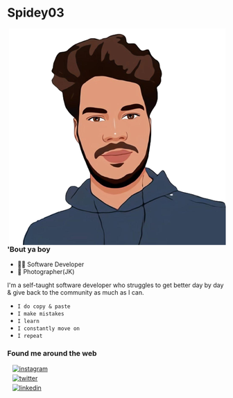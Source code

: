 # Spidey03

<img alt="profile picture" align="right" height="500px" src="images\spidey03.png"/>

### 'Bout ya boy

- :man_technologist: Software Developer
- 📸 Photographer(JK)

I'm a self-taught software developer who struggles to get better
day by day & give back to the community as much as I can.

- `I do copy & paste`
- `I make mistakes`
- `I learn`
- `I constantly move on`
- `I repeat`
### Found me around the web

<div>
    &nbsp;&nbsp; <a href="http://instagram.com/navinn_ku " target="_blank">
        <img src="https://img.shields.io/badge/instagram-%2324292e.svg?&style=for-the-badge&logo=instagram&logoColor=white" alt="instagram" style="margin-bottom: 5px;"/>
    </a>
    <br/>
    &nbsp;&nbsp; <a href="https://twitter.com/iM_Nvnkumar" target="_blank">
        <img src="https://img.shields.io/badge/twitter-%2324292e.svg?&style=for-the-badge&logo=twitter&logoColor=white" alt="twitter" style="margin-bottom: 5px;"/>
    </a>
    <br/>
    &nbsp;&nbsp; <a href="https://www.linkedin.com/in/naveen0003" target="_blank">
        <img src="https://img.shields.io/badge/linkedin-%2324292e.svg?&style=for-the-badge&logo=linkedin&logoColor=white" alt="linkedin" style="margin-bottom: 5px;"/>
    </a>
    <br/>
</div>